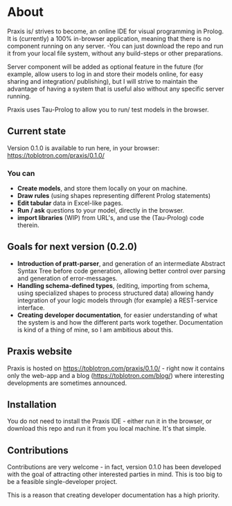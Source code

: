 # About
Praxis is/ strives to become, an online IDE for visual programming in Prolog. It is (currently) a 100% in-browser application, meaning that there is no component running on any server. -You can just download the repo and run it from your local file system, without any build-steps or other preparations.

Server component will be added as optional feature in the future (for example, allow users to log in and store their models online, for easy sharing and integration/ publishing), but I will strive to maintain the advantage of having a system that is useful also without any specific server running.

Praxis uses Tau-Prolog to allow you to run/ test models in the browser.

## Current state
Version 0.1.0 is available to run here, in your browser: https://toblotron.com/praxis/0.1.0/

### You can
* **Create models**, and store them locally on your on machine.
* **Draw rules** (using shapes representing different Prolog statements)
* **Edit tabular** data in Excel-like pages.
* **Run / ask** questions to your model, directly in the browser.
* **import libraries** (WIP) from URL's, and use the (Tau-Prolog) code therein. 

## Goals for next version (0.2.0)
* **Introduction of pratt-parser**, and generation of an intermediate Abstract Syntax Tree before code generation, allowing better control over parsing and generation of error-messages.
* **Handling schema-defined types**, (editing, importing from schema, using specialized shapes to process structured data) allowing handy integration of your logic models through (for example) a REST-service interface. 
* **Creating developer documentation**, for easier understanding of what the system is and how the different parts work together. Documentation is kind of a thing of mine, so I am ambitious about this.

## Praxis website
Praxis is hosted on https://toblotron.com/praxis/0.1.0/ - right now it contains only the web-app and a blog (https://toblotron.com/blog/) where interesting developments are sometimes announced.

## Installation

You do not need to install the Praxis IDE - either run it in the browser, or download this repo and run it from you local machine. It's that simple.

## Contributions

Contributions are very welcome - in fact, version 0.1.0 has been developed with the goal of attracting other interested parties in mind. This is too big to be a feasible single-developer project.

This is a reason that creating developer documentation has a high priority.
